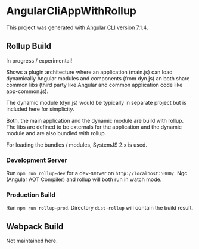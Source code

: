 # AngularCliAppWithRollup

This project was generated with [Angular CLI](https://github.com/angular/angular-cli) version 7.1.4.

## Rollup Build

In progress / experimental!

Shows a plugin architecture where an application (main.js) can load dynamically Angular modules and components (from dyn.js) an both share common libs (third party like Angular and common application code like app-common.js). 

The dynamic module (dyn.js) would be typically in separate project but is included here for simplicity.

Both, the main application and the dynamic module are build with rollup. The libs are defined to be externals for the application and the dynamic module and are also bundled with rollup. 

For loading the bundles / modules, SystemJS 2.x is used.

### Development Server

Run `npm run rollup-dev` for a dev-server on `http://localhost:5000/`.
Ngc (Angular AOT Compiler) and rollup will both run in watch mode.

### Production Build

Run `npm run rollup-prod`. Directory `dist-rollup` will contain the build result.

## Webpack Build

Not maintained here.
